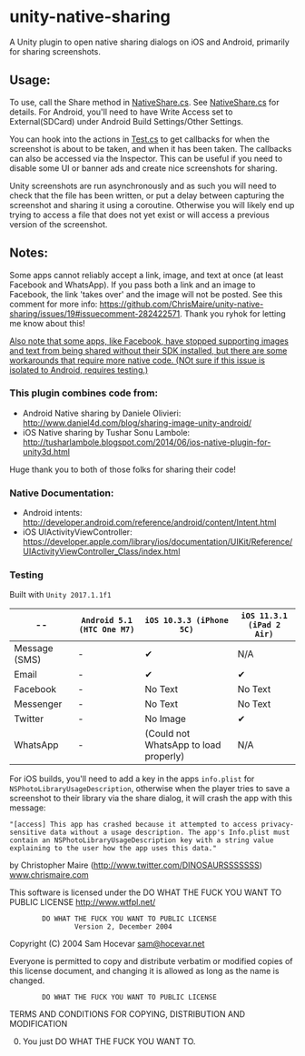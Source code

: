 # unity-native-sharing
A Unity plugin to open native sharing dialogs on iOS and Android, primarily for sharing screenshots.

## Usage:
To use, call the Share method in [NativeShare.cs](Unity-Native-Sharing/Assets/Plugins/NativeShare.cs). See [NativeShare.cs](Unity-Native-Sharing/Assets/Plugins/NativeShare.cs) for details.
For Android, you'll need to have Write Access set to External(SDCard) under Android Build Settings/Other Settings.

You can hook into the actions in [Test.cs](Assets/Native%20Share%20Demo%20Scene/Test.cs) to get callbacks for when the screenshot is about to be taken, and when it has been taken. The callbacks can also be accessed via the Inspector.
This can be useful if you need to disable some UI or banner ads and create nice screenshots for sharing.

Unity screenshots are run asynchronously and as such you will need to check that the file has been written, or put a delay between capturing the screenshot and sharing it using a coroutine. Otherwise you will likely end up trying to access a file that does not yet exist or will access a previous version of the screenshot.

## Notes:
Some apps cannot reliably accept a link, image, and text at once (at least Facebook and WhatsApp).
If you pass both a link and an image to Facebook, the link 'takes over' and the image will not be posted.
See this comment for more info: https://github.com/ChrisMaire/unity-native-sharing/issues/19#issuecomment-282422571.
Thank you ryhok for letting me know about this!

[Also note that some apps, like Facebook, have stopped supporting images and text from being shared without their SDK installed, but there are some workarounds that require more native code. (NOt sure if this issue is isolated to Android, requires testing.)](https://stackoverflow.com/questions/34618514/share-text-via-intent-on-facebook-without-using-facebook-sdk)

### This plugin combines code from:
 - Android Native sharing by Daniele Olivieri: http://www.daniel4d.com/blog/sharing-image-unity-android/
 - iOS Native sharing by Tushar Sonu Lambole: http://tusharlambole.blogspot.com/2014/06/ios-native-plugin-for-unity3d.html

Huge thank you to both of those folks for sharing their code!

### Native Documentation:
 - Android intents: http://developer.android.com/reference/android/content/Intent.html
 - iOS UIActivityViewController: https://developer.apple.com/library/ios/documentation/UIKit/Reference/UIActivityViewController_Class/index.html

### Testing
Built with `Unity 2017.1.1f1`

--            | `Android 5.1 (HTC One M7)` | `iOS 10.3.3 (iPhone 5C)` | `iOS 11.3.1 (iPad 2 Air)`
------------- | -------------------------- | ------------------------ | ------------------------ 
Message (SMS) | - | ✔ | N/A
Email         | - | ✔ | ✔
Facebook      | - | No Text | No Text
Messenger     | - | No Text | No Text
Twitter       | - | No Image | ✔
WhatsApp      | - | (Could not WhatsApp to load properly) | N/A

For iOS builds, you'll need to add a key in the apps `info.plist` for `NSPhotoLibraryUsageDescription`, otherwise when the player tries to save a screenshot to their library via the share dialog, it will crash the app with this message:
```
"[access] This app has crashed because it attempted to access privacy-sensitive data without a usage description. The app's Info.plist must contain an NSPhotoLibraryUsageDescription key with a string value explaining to the user how the app uses this data."
```

by Christopher Maire (http://www.twitter.com/DINOSAURSSSSSSS)
www.chrismaire.com

This software is licensed under the DO WHAT THE FUCK YOU WANT TO PUBLIC LICENSE http://www.wtfpl.net/

            DO WHAT THE FUCK YOU WANT TO PUBLIC LICENSE
                    Version 2, December 2004

 Copyright (C) 2004 Sam Hocevar <sam@hocevar.net>

 Everyone is permitted to copy and distribute verbatim or modified
 copies of this license document, and changing it is allowed as long
 as the name is changed.

            DO WHAT THE FUCK YOU WANT TO PUBLIC LICENSE
   TERMS AND CONDITIONS FOR COPYING, DISTRIBUTION AND MODIFICATION

  0. You just DO WHAT THE FUCK YOU WANT TO.
